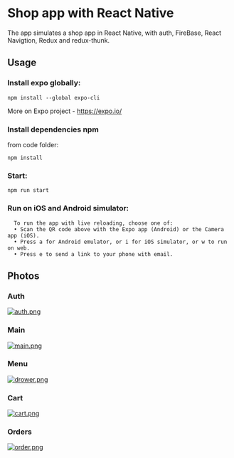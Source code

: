 # Shop app with React Native
The app simulates a shop app in React Native, with auth, FireBase, React Navigtion, Redux and redux-thunk.

## Usage

### Install expo globally:

```
npm install --global expo-cli
```

More on Expo project - https://expo.io/

### Install dependencies npm

from code folder:

```
npm install
```

### Start:

```
npm run start
```

### Run on iOS and Android simulator:

```
  To run the app with live reloading, choose one of:
  • Scan the QR code above with the Expo app (Android) or the Camera app (iOS).
  • Press a for Android emulator, or i for iOS simulator, or w to run on web.
  • Press e to send a link to your phone with email.
```

## Photos

### Auth
[![auth.png](https://i.postimg.cc/tRwWjG6X/auth.png)](https://postimg.cc/jC6LH9v9)

### Main
[![main.png](https://i.postimg.cc/prhjFqwb/main.png)](https://postimg.cc/64KTsL6Y)

### Menu
[![drower.png](https://i.postimg.cc/k5sW3VQZ/drower.png)](https://postimg.cc/4KKYpxFb)

### Cart
[![cart.png](https://i.postimg.cc/WzXydbcf/cart.png)](https://postimg.cc/K33fVbzn)

### Orders
[![order.png](https://i.postimg.cc/Gpdv5PyG/order.png)](https://postimg.cc/G4gBByzm)



